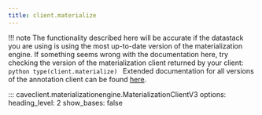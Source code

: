 ```yaml
---
title: client.materialize
---
```


!!! note
    The functionality described here will be accurate if the datastack you are using is using the most up-to-date version of the materialization engine. If something seems wrong with the documentation here, try checking the version of the materialization client returned by your client:
    ```python
    type(client.materialize)
    ```
    Extended documentation for all versions of the annotation client can be found
    [here](../extended_api/materializationengine.md).

::: caveclient.materializationengine.MaterializationClientV3
    options:
        heading_level: 2
        show_bases: false
